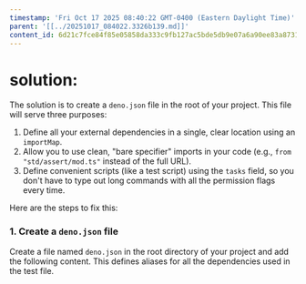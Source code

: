 ```yaml
---
timestamp: 'Fri Oct 17 2025 08:40:22 GMT-0400 (Eastern Daylight Time)'
parent: '[[../20251017_084022.3326b139.md]]'
content_id: 6d21c7fce84f85e05858da333c9fb127ac5bde5db9e07a6a90ee83a87319c64e
---
```


# solution:

The solution is to create a `deno.json` file in the root of your project. This file will serve three purposes:

1. Define all your external dependencies in a single, clear location using an `importMap`.
2. Allow you to use clean, "bare specifier" imports in your code (e.g., `from "std/assert/mod.ts"` instead of the full URL).
3. Define convenient scripts (like a test script) using the `tasks` field, so you don't have to type out long commands with all the permission flags every time.

Here are the steps to fix this:

### 1. Create a `deno.json` file

Create a file named `deno.json` in the root directory of your project and add the following content. This defines aliases for all the dependencies used in the test file.

